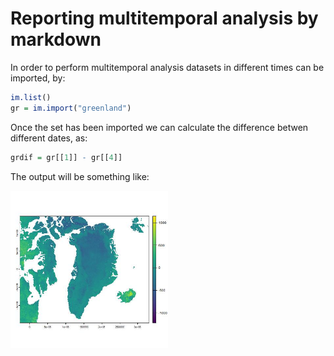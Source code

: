 # Reporting multitemporal analysis by markdown

In order to perform multitemporal analysis datasets in different times can be imported, by:

``` r
im.list()
gr = im.import("greenland")
```

Once the set has been imported we can calculate the difference betwen different dates, as:

``` r
grdif = gr[[1]] - gr[[4]]
```

The output will be something like:

<img src="../Pics/difgreen.jpeg" width=50% />

